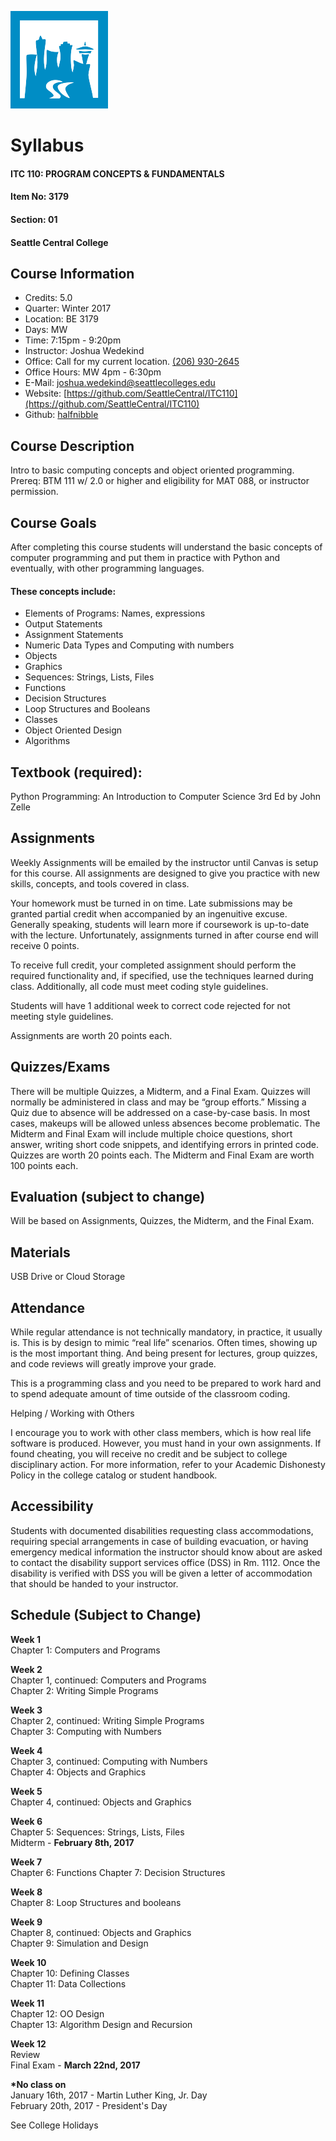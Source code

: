 ![](SeattleCentralLogo.png)
# Syllabus

#### ITC 110: PROGRAM CONCEPTS & FUNDAMENTALS
#### Item No: 3179
#### Section: 01
#### Seattle Central College

## Course Information

* Credits: 5.0 
* Quarter: Winter 2017
* Location: BE 3179
* Days: MW
* Time: 7:15pm - 9:20pm
* Instructor: Joshua Wedekind
* Office: Call for my current location. [(206) 930-2645](tel:+12069302645)
* Office Hours:  MW 4pm - 6:30pm
* E-Mail: [joshua.wedekind@seattlecolleges.edu](mailto:joshua.wedekind@seattlecolleges.edu)
* Website: [https://github.com/SeattleCentral/ITC110](https://github.com/SeattleCentral/ITC110)
* Github: [halfnibble](https://github.com/halfnibble)

## Course Description

Intro to basic computing concepts and object oriented programming. Prereq: BTM 111 w/ 2.0 or higher and eligibility for MAT 088, or instructor permission.
 
## Course Goals

After completing this course students will understand the basic concepts of computer programming and put them in practice with Python and eventually, with other programming languages. 

#### These concepts include:
* Elements of Programs: Names, expressions
* Output Statements
* Assignment Statements
* Numeric Data Types and Computing with numbers
* Objects
* Graphics
* Sequences: Strings, Lists, Files
* Functions
* Decision Structures
* Loop Structures and Booleans
* Classes
* Object Oriented Design
* Algorithms

## Textbook (required):

Python Programming: An Introduction to Computer Science 3rd Ed by John Zelle

## Assignments

Weekly Assignments will be emailed by the instructor until Canvas is setup for this course. All assignments are designed to give you practice with new skills, concepts, and tools covered in class.

Your homework must be turned in on time. Late submissions may be granted partial credit when accompanied by an ingenuitive excuse. Generally speaking, students will learn more if coursework is up-to-date with the lecture. Unfortunately, assignments turned in after course end will receive 0 points. 

To receive full credit, your completed assignment should perform the required functionality and, if specified, use the techniques learned during class. Additionally, all code must meet coding style guidelines. 

Students will have 1 additional week to correct code rejected for not meeting style guidelines. 

Assignments are worth 20 points each.

## Quizzes/Exams

There will be multiple Quizzes, a Midterm, and a Final Exam.
Quizzes will normally be administered in class and may be “group efforts.”
Missing a Quiz due to absence will be addressed on a case-by-case basis. In most cases, makeups will be allowed unless absences become problematic.
The Midterm and Final Exam will include multiple choice questions, short answer, writing short code snippets, and identifying errors in printed code.
Quizzes are worth 20 points each.
The Midterm and Final Exam are worth 100 points each.

## Evaluation (subject to change)

Will be based on Assignments, Quizzes, the Midterm, and the Final Exam.



## Materials

USB Drive or Cloud Storage 

## Attendance 

While regular attendance is not technically mandatory, in practice, it usually is. This is by design to mimic “real life” scenarios. Often times, showing up is the most important thing. And being present for lectures, group quizzes, and code reviews will greatly improve your grade.  

This is a programming class and you need to be prepared to work hard and to spend adequate amount of time outside of the classroom coding.   

Helping / Working with Others

I encourage you to work with other class members, which is how real life software is produced. However,  you must hand in your own assignments. If found cheating,  you will receive no credit and be subject to college disciplinary action. For more information, refer to your Academic Dishonesty Policy in the college catalog or student handbook.

## Accessibility

Students with documented disabilities requesting class accommodations, requiring special arrangements in case of building evacuation, or having emergency medical information the instructor should know about are asked to contact the disability support services office (DSS) in Rm. 1112. Once the disability is verified with DSS you will be given a letter of accommodation that should be handed to your instructor.


## Schedule (Subject to Change)

**Week 1**<br>
Chapter 1: Computers and Programs

**Week 2**<br>
Chapter 1, continued: Computers and Programs<br>
Chapter 2: Writing Simple Programs

**Week 3**<br>
Chapter 2, continued: Writing Simple Programs<br>
Chapter 3: Computing with Numbers

**Week 4**<br>
Chapter 3, continued: Computing with Numbers<br>
Chapter 4: Objects and Graphics

**Week 5**<br>
Chapter 4, continued: Objects and Graphics

**Week 6**<br>
Chapter 5: Sequences: Strings, Lists, Files<br>
Midterm - **February 8th, 2017**

**Week 7**<br>
Chapter 6: Functions
Chapter 7: Decision Structures

**Week 8**<br>
Chapter 8: Loop Structures and booleans

**Week 9**<br>
Chapter 8, continued: Objects and Graphics<br>
Chapter 9: Simulation and Design

**Week 10**<br>
Chapter 10: Defining Classes<br>
Chapter 11: Data Collections

**Week 11**<br>
Chapter 12: OO Design<br>
Chapter 13: Algorithm Design and Recursion

**Week 12**<br>
Review<br>
Final Exam - **March 22nd, 2017**

**\*No class on**<br>
January 16th, 2017 - Martin Luther King, Jr. Day<br>
February 20th, 2017 - President's Day

See College Holidays

